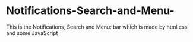 # Notifications-Search-and-Menu-
This is the Notifications, Search and Menu: bar which is made by html css and some JavaScript 
